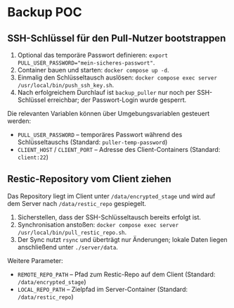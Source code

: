 # Backup POC

## SSH-Schlüssel für den Pull-Nutzer bootstrappen

1. Optional das temporäre Passwort definieren: `export PULL_USER_PASSWORD="mein-sicheres-passwort"`.
2. Container bauen und starten: `docker compose up -d`.
3. Einmalig den Schlüsseltausch auslösen: `docker compose exec server /usr/local/bin/push_ssh_key.sh`.
4. Nach erfolgreichem Durchlauf ist `backup_puller` nur noch per SSH-Schlüssel erreichbar; der Passwort-Login wurde gesperrt.

Die relevanten Variablen können über Umgebungsvariablen gesteuert werden:

- `PULL_USER_PASSWORD` – temporäres Passwort während des Schlüsseltauschs (Standard: `puller-temp-password`)
- `CLIENT_HOST` / `CLIENT_PORT` – Adresse des Client-Containers (Standard: `client:22`)

## Restic-Repository vom Client ziehen

Das Repository liegt im Client unter `/data/encrypted_stage` und wird auf dem Server nach `/data/restic_repo` gespiegelt.

1. Sicherstellen, dass der SSH-Schlüsseltausch bereits erfolgt ist.
2. Synchronisation anstoßen: `docker compose exec server /usr/local/bin/pull_restic_repo.sh`.
3. Der Sync nutzt `rsync` und überträgt nur Änderungen; lokale Daten liegen anschließend unter `./server/data`.

Weitere Parameter:

- `REMOTE_REPO_PATH` – Pfad zum Restic-Repo auf dem Client (Standard: `/data/encrypted_stage`)
- `LOCAL_REPO_PATH` – Zielpfad im Server-Container (Standard: `/data/restic_repo`)
